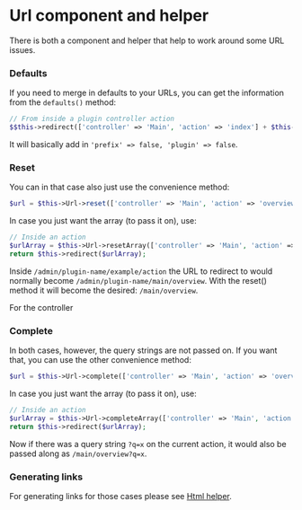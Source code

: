 # Url component and helper 

There is both a component and helper that help to work around some URL issues.

### Defaults
If you need to merge in defaults to your URLs, you can get the information from the `defaults()` method:

```php
// From inside a plugin controller action
$$this->redirect(['controller' => 'Main', 'action' => 'index'] + $this->Url->defaults());
```
It will basically add in `'prefix' => false, 'plugin' => false`.

### Reset
You can in that case also just use the convenience method:
```php
$url = $this->Url->reset(['controller' => 'Main', 'action' => 'overview']);
```

In case you just want the array (to pass it on), use:
```php
// Inside an action
$urlArray = $this->Url->resetArray(['controller' => 'Main', 'action' => 'overview']);
return $this->redirect($urlArray);
```

Inside `/admin/plugin-name/example/action` the URL to redirect to would normally become `/admin/plugin-name/main/overview`.
With the reset() method it will become the desired: `/main/overview`.

For the controller

### Complete
In both cases, however, the query strings are not passed on. If you want that, you can use the other convenience method:
```php
$url = $this->Url->complete(['controller' => 'Main', 'action' => 'overview']);
```

In case you just want the array (to pass it on), use:
```php
// Inside an action
$urlArray = $this->Url->completeArray(['controller' => 'Main', 'action' => 'overview']);
return $this->redirect($urlArray);
```

Now if there was a query string `?q=x` on the current action, it would also be passed along as `/main/overview?q=x`.


### Generating links
For generating links for those cases please see [Html helper](/docs/Helper/Html.md).

